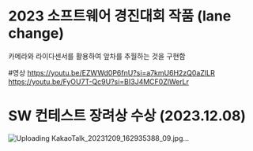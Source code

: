 # 2023 소프트웨어 경진대회 작품 (lane change)
카메라와 라이다센서를 활용하여 앞차를 추월하는 것을 구현함


#영상
https://youtu.be/EZWWd0P6fnU?si=a7kmU6H2zQ0aZILR
https://youtu.be/FyOU7T-Qc9U?si=BI3J4MCF0ZlWerLr

# SW 컨테스트 장려상 수상 (2023.12.08)


![Uploading KakaoTalk_20231209_162935388_09.jpg…]()
